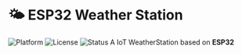 # 🌤️ ESP32 Weather Station
![Platform](https://img.shields.io/badge/platform-ESP32-blue)
![License](https://img.shields.io/badge/license-MIT-green)
![Status](https://img.shields.io/badge/status-working-brightgreen)
A IoT WeatherStation based on **ESP32**
